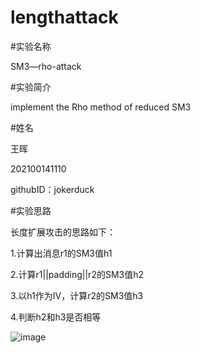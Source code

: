 # lengthattack

#实验名称

SM3—rho-attack

#实验简介

implement the Rho method of reduced SM3

#姓名

王晖

202100141110

githubID：jokerduck

#实验思路

长度扩展攻击的思路如下：

1.计算出消息r1的SM3值h1

2.计算r1||padding||r2的SM3值h2

3.以h1作为IV，计算r2的SM3值h3

4.判断h2和h3是否相等

![image](https://github.com/jokerduck/lengthattack/assets/130890730/3d006dc0-d944-4931-85dc-ec3380338c7e)
